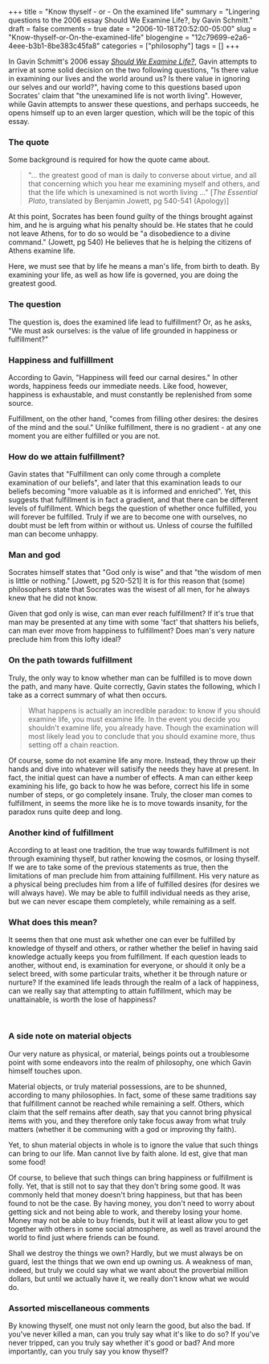 +++
title = "Know thyself - or - On the examined life"
summary = "Lingering questions to the 2006 essay Should We Examine Life?, by Gavin Schmitt."
draft = false
comments = true
date = "2006-10-18T20:52:00-05:00"
slug = "Know-thyself-or-On-the-examined-life"
blogengine = "12c79699-e2a6-4eee-b3b1-8be383c45fa8"
categories = ["philosophy"]
tags = []
+++

<p>
In Gavin Schmitt&#39;s 2006 essay <cite><a href="http://framingbusiness.net/2006/should-we-examine-life/">Should We Examine Life?</a></cite>, Gavin attempts to arrive at some solid decision on the two following questions, &quot;Is there value in examining our lives and the world around us? Is there value in ignoring our selves and our world?&quot;, having come to this questions based upon Socrates&#39; claim that &quot;the unexamined life is not worth living&quot;.  However, while Gavin attempts to answer these questions, and perhaps succeeds, he opens himself up to an even larger question, which will be the topic of this essay.
</p>
<h3>The quote</h3>
<p>
Some background is required for how the quote came about.
</p>
<blockquote>
	&quot;... the greatest good of man is daily to converse about virtue, and all that concerning which you hear me examining myself and others, and that the life which is unexamined is not worth living ...&quot; [<cite>The Essential Plato</cite>, translated by Benjamin Jowett, pg 540-541 (Apology)]
</blockquote>
<p>
At this point, Socrates has been found guilty of the things brought against him, and he is arguing what his penalty should be.  He states that he could not leave Athens, for to do so would be &quot;a disobedience to a divine command.&quot; (Jowett, pg 540)  He believes that he is helping the citizens of Athens examine life.
</p>
<p>
Here, we must see that by life he means a man&#39;s life, from birth to death.  By examining your life, as well as how life is governed, you are doing the greatest good.
</p>
<h3>The question</h3>
<p>
The question is, does the examined life lead to fulfillment?  Or, as he asks, &quot;We must ask ourselves: is the value of life grounded in happiness or fulfillment?&quot;
</p>
<h3>Happiness and fulfilllment</h3>
<p>
According to Gavin, &quot;Happiness will feed our carnal desires.&quot;  In other words, happiness feeds our immediate needs.  Like food, however, happiness is exhaustable, and must constantly be replenished from some source.
</p>
<p>
Fulfillment, on the other hand, &quot;comes from filling other desires: the desires of the mind and the soul.&quot;  Unlike fulfillment, there is no gradient - at any one moment you are either fulfilled or you are not.
</p>
<h3>How do we attain fulfillment?</h3>
<p>
Gavin states that &quot;Fulfillment can only come through a complete examination of our beliefs&quot;, and later that this examination leads to our beliefs becoming &quot;more valuable as it is informed and enriched&quot;.  Yet, this suggests that fulfillment is in fact a gradient, and that there can be different levels of fulfillment.  Which begs the question of whether once fulfilled, you will forever be fulfilled.  Truly if we are to become one with ourselves, no doubt must be left from within or without us.  Unless of course the fulfilled man can become unhappy.
</p>
<h3>Man and god</h3>
<p>
Socrates himself states that &quot;God only is wise&quot; and that &quot;the wisdom of men is little or nothing.&quot; [Jowett, pg 520-521]  It is for this reason that (some) philosophers state that Socrates was the wisest of all men, for he always knew that he did not know.
</p>
<p>
Given that god only is wise, can man ever reach fulfillment?  If it&#39;s true that man may be presented at any time with some &#39;fact&#39; that shatters his beliefs, can man ever move from happiness to fulfillment?  Does man&#39;s very nature preclude him from this lofty ideal?
</p>
<h3>On the path towards fulfillment</h3>
<p>
Truly, the only way to know whether man can be fulfilled is to move down the path, and many have.  Quite correctly, Gavin states the following, which I take as a correct summary of what then occurs.
</p>
<blockquote>
	What happens is actually an incredible paradox: to know if you should examine life, you must examine life. In the event you decide you shouldn&#39;t examine life, you already have. Though the examination will most likely lead you to conclude that you should examine more, thus setting off a chain reaction.
</blockquote>
<p>
Of course, some do not examine life any more.  Instead, they throw up their hands and dive into whatever will satisify the needs they have at present.  In fact, the initial quest can have a number of effects.  A man can either keep examining his life, go back to how he was before, correct his life in some number of steps, or go completely insane.  Truly, the closer man comes to fulfillment, in seems the more like he is to move towards insanity, for the paradox runs quite deep and long.
</p>
<h3>Another kind of fulfillment</h3>
<p>
According to at least one tradition, the true way towards fulfillment is not through examining thyself, but rather knowing the cosmos, or losing thyself.  If we are to take some of the previous statements as true, then the limitations of man preclude him from attaining fulfillment.  His very nature as a physical being precludes him from a life of fulfilled desires (for desires we will always have).  We may be able to fulfill individual needs as they arise, but we can never escape them completely, while remaining as a self.
</p>
<h3>What does this mean?</h3>
<p>
It seems then that one must ask whether one can ever be fulfilled by knowledge of thyself and others, or rather whether the belief in having said knowledge actually keeps you from fulfillment.  If each question leads to another, without end, is examination for everyone, or should it only be a select breed, with some particular traits, whether it be through nature or nurture?  If the examined life leads through the realm of a lack of happiness, can we really say that attempting to attain fulfillment, which may be unattainable, is worth the lose of happiness?
</p>
<br />
<h3>A side note on material objects</h3>
<p>
Our very nature as physical, or material, beings points out a troublesome point with some endeavors into the realm of philosophy, one which Gavin himself touches upon.
</p>
<p>
Material objects, or truly material possessions, are to be shunned, according to many philosophies.  In fact, some of these same traditions say that fulfillment cannot be reached while remaining a self.  Others, which claim that the self remains after death, say that you cannot bring physical items with you, and they therefore only take focus away from what truly matters (whether it be communing with a god or improving thy faith).
</p>
<p>
Yet, to shun material objects in whole is to ignore the value that such things can bring to our life.  Man cannot live by faith alone.  Id est, give that man some food!
</p>
<p>
Of course, to believe that such things can bring happiness or fulfillment is folly.  Yet, that is still not to say that they don&#39;t bring some good.  It was commonly held that money doesn&#39;t bring happiness, but that has been found to not be the case.  By having money, you don&#39;t need to worry about getting sick and not being able to work, and thereby losing your home.  Money may not be able to buy friends, but it will at least allow you to get together with others in some social atmosphere, as well as travel around the world to find just where friends can be found.
</p>
<p>
Shall we destroy the things we own?  Hardly, but we must always be on guard, lest the things that we own end up owning us.  A weakness of man, indeed, but truly we could say what we want about the proverbial million dollars, but until we actually have it, we really don&#39;t know what we would do.
</p>
<h3>Assorted miscellaneous comments</h3>
<p>
By knowing thyself, one must not only learn the good, but also the bad.  If you&#39;ve never killed a man, can you truly say what it&#39;s like to do so?  If you&#39;ve never tripped, can you truly say whether it&#39;s good or bad?  And more importantly, can you truly say you know thyself?
</p>

